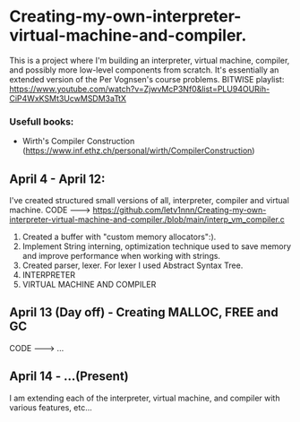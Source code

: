 # Creating-my-own-interpreter-virtual-machine-and-compiler.

This is a project where I'm building an interpreter, virtual machine, compiler, and possibly more low-level components from scratch. It's essentially an extended version of the Per Vognsen's course problems.
BITWISE playlist: https://www.youtube.com/watch?v=ZjwvMcP3Nf0&list=PLU94OURih-CiP4WxKSMt3UcwMSDM3aTtX
### Usefull books:
- Wirth's Compiler Construction (https://www.inf.ethz.ch/personal/wirth/CompilerConstruction)

## April 4 - April 12:
I've created structured small versions of all, interpreter, compiler and virtual machine.
CODE ---> https://github.com/letv1nnn/Creating-my-own-interpreter-virtual-machine-and-compiler./blob/main/interp_vm_compiler.c
1. Created a buffer with "custom memory allocators":).
2. Implement String interning, optimization technique used to save memory and improve performance when working with strings.
3. Created parser, lexer. For lexer I used Abstract Syntax Tree.
4. INTERPRETER
5. VIRTUAL MACHINE AND COMPILER

## April 13 (Day off) - Creating MALLOC, FREE and GC
CODE ---> ...

## April 14 - ...(Present)
I am extending each of the interpreter, virtual machine, and compiler with various features, etc...
